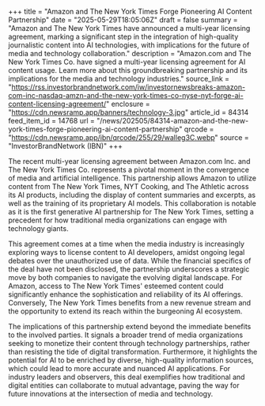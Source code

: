 +++
title = "Amazon and The New York Times Forge Pioneering AI Content Partnership"
date = "2025-05-29T18:05:06Z"
draft = false
summary = "Amazon and The New York Times have announced a multi-year licensing agreement, marking a significant step in the integration of high-quality journalistic content into AI technologies, with implications for the future of media and technology collaboration."
description = "Amazon.com and The New York Times Co. have signed a multi-year licensing agreement for AI content usage. Learn more about this groundbreaking partnership and its implications for the media and technology industries."
source_link = "https://rss.investorbrandnetwork.com/iw/investornewsbreaks-amazon-com-inc-nasdaq-amzn-and-the-new-york-times-co-nyse-nyt-forge-ai-content-licensing-agreement/"
enclosure = "https://cdn.newsramp.app/banners/technology-3.jpg"
article_id = 84314
feed_item_id = 14768
url = "/news/202505/84314-amazon-and-the-new-york-times-forge-pioneering-ai-content-partnership"
qrcode = "https://cdn.newsramp.app/ibn/qrcode/255/29/walleg3C.webp"
source = "InvestorBrandNetwork (IBN)"
+++

<p>The recent multi-year licensing agreement between Amazon.com Inc. and The New York Times Co. represents a pivotal moment in the convergence of media and artificial intelligence. This partnership allows Amazon to utilize content from The New York Times, NYT Cooking, and The Athletic across its AI products, including the display of content summaries and excerpts, as well as the training of its proprietary AI models. This collaboration is notable as it is the first generative AI partnership for The New York Times, setting a precedent for how traditional media organizations can engage with technology giants.</p><p>This agreement comes at a time when the media industry is increasingly exploring ways to license content to AI developers, amidst ongoing legal debates over the unauthorized use of data. While the financial specifics of the deal have not been disclosed, the partnership underscores a strategic move by both companies to navigate the evolving digital landscape. For Amazon, access to The New York Times' esteemed content could significantly enhance the sophistication and reliability of its AI offerings. Conversely, The New York Times benefits from a new revenue stream and the opportunity to extend its reach within the burgeoning AI ecosystem.</p><p>The implications of this partnership extend beyond the immediate benefits to the involved parties. It signals a broader trend of media organizations seeking to monetize their content through technology partnerships, rather than resisting the tide of digital transformation. Furthermore, it highlights the potential for AI to be enriched by diverse, high-quality information sources, which could lead to more accurate and nuanced AI applications. For industry leaders and observers, this deal exemplifies how traditional and digital entities can collaborate to mutual advantage, paving the way for future innovations at the intersection of media and technology.</p>